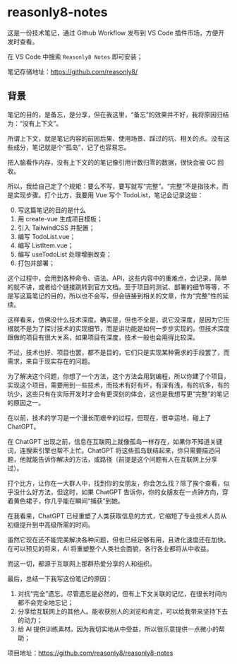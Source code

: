 # reasonly8-notes
这是一份技术笔记，通过 Github Workflow 发布到 VS Code 插件市场，方便开发时查看。

在 VS Code 中搜索 `Reasonly8 Notes` 即可安装；

笔记存储地址：https://github.com/reasonly8/

## 背景

笔记的目的，是备忘，是分享，但在我这里，“备忘”的效果并不好，我将原因归结为：“没有上下文”。

所谓上下文，就是笔记内容的前因后果、使用场景、踩过的坑、相关的点。没有这些成分，笔记就是个“孤岛”，记了也容易忘。

把人脑看作内存，没有上下文的的笔记像引用计数归零的数据，很快会被 GC 回收。

所以，我给自己定了个规矩：要么不写，要写就写“完整”。“完整”不是指技术，而是实现步骤。打个比方，我要用 Vue 写个 TodoList，笔记会记录这些：

0. 写这篇笔记的目的是什么
1. 用 create-vue 生成项目模板；
2. 引入 TailwindCSS 并配置；
3. 编写 TodoList.vue；
4. 编写 ListItem.vue；
5. 编写 useTodoList 处理增删改查；
6. 打包并部署；

这个过程中，会用到各种命令、语法、API，这些内容中的重难点，会记录，简单的就不讲，或者给个链接跳转到官方文档。至于项目的测试、部署的细节等等，不是写这篇笔记的目的，所以也不会写，但会链接到相关的文章，作为“完整”性的延续。

这样看来，仿佛没什么技术深度。确实是，但也不全是，说它没深度，是因为它压根就不是为了探讨技术的实现细节，而是讲功能是如何一步步实现的。但技术深度跟做的项目有很大关系，如果项目有深度，技术一般也会用得比较深。

不过，技术也好、项目也罢，都不是目的，它们只是实现某种需求的手段罢了，而需求，来自于现实存在的问题。

为了解决这个问题，你想了一个方法，这个方法会用到编程，所以你建了个项目，实现这个项目，需要用到一些技术，而技术有好有坏，有深有浅，有的坑多，有的坑少，这些只有在实际开发时才会有更深刻的体会，这也是我想写更“完整”的笔记的原因之一。

在以前，技术的学习是一个漫长而艰辛的过程，但现在，很幸运地，碰上了 ChatGPT。

在 ChatGPT 出现之前，信息在互联网上就像孤岛一样存在，如果你不知道关键词，连搜索引擎也帮不上忙。ChatGPT 将这些孤岛联结起来，你只需要描述问题，他就能告诉你解决的方法，或路径（前提是这个问题有人在互联网上分享过）。

打个比方，让你在一大群人中，找到你的女朋友，你会怎么找？除了挨个查看，似乎没什么好方法，但这时，如果 ChatGPT 告诉你，你的女朋友在一点钟方向，穿着黄色裙子，你几乎能在瞬间“捕获”到她。

在我看来，ChatGPT 已经重塑了人类获取信息的方式，它缩短了专业技术人员从初级提升到中高级所需的时间。

虽然它现在还不能完美解决各种问题，但也已经足够有用，且进化速度还在加快。在可以预见的将来，AI 将重塑整个人类社会面貌，各行各业都将从中收益。

而这一切，都源于互联网上那群热爱分享的人和组织。

最后，总结一下我写这份笔记的原因：

1. 对抗“完全”遗忘。尽管遗忘是必然的，但有上下文关联的记忆，在很长时间内都不会完全地忘记；
2. 分享给互联网上的其他人。能收获别人的浏览和肯定，可以给我带来坚持下去的动力；
3. 给 AI 提供训练素材。因为我切实地从中受益，所以很乐意提供一点微小的帮助；

项目地址：https://github.com/reasonly8/reasonly8-notes
